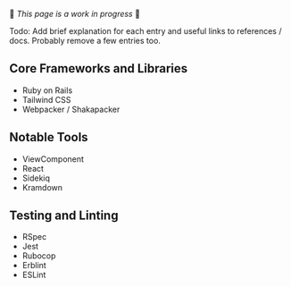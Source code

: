 🚧 _This page is a work in progress_ 🚧

Todo: Add brief explanation for each entry and useful links to references / docs. Probably remove a few entries too.

## Core Frameworks and Libraries
- Ruby on Rails
- Tailwind CSS
- Webpacker / Shakapacker

## Notable Tools
- ViewComponent
- React
- Sidekiq
- Kramdown

## Testing and Linting
- RSpec
- Jest
- Rubocop
- Erblint
- ESLint
